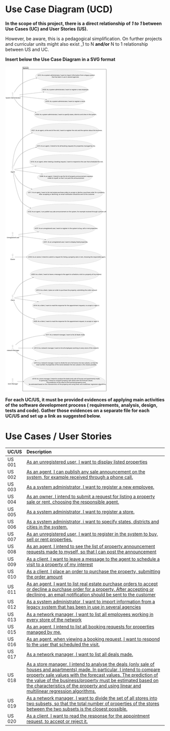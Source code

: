 # Use Case Diagram (UCD)

**In the scope of this project, there is a direct relationship of _1 to 1_ between Use Cases (UC) and User Stories (US).**

However, be aware, this is a pedagogical simplification. On further projects and curricular units might also exist _1 to
N **and/or** N to 1 relationship between US and UC.

**Insert below the Use Case Diagram in a SVG format**

![Use Case Diagram](svg/use-case-diagram.svg)

**For each UC/US, it must be provided evidences of applying main activities of the software development process (
requirements, analysis, design, tests and code). Gather those evidences on a separate file for each UC/US and set up a
link as suggested below.**

# Use Cases / User Stories

| UC/US  | Description                                                                                                                                                                                                                                                                                                                                                                                                      |                   
|:-------|:-----------------------------------------------------------------------------------------------------------------------------------------------------------------------------------------------------------------------------------------------------------------------------------------------------------------------------------------------------------------------------------------------------------------|
| US 001 | [As an unregistered user, I want to display listed properties](../../US01/01.requirements-engineering/Readme.md)                                                                                                                                                                                                                                                                                                 |
| US 002 | [As an agent, I can publish any sale announcement on the system, for example received through a phone call.](../../US02/01.requirements-engineering/Readme.md)                                                                                                                                                                                                                                                   |
| US 003 | [As a system administrator, I want to register a new employee. ](../../US03/01.requirements-engineering/Readme.md)                                                                                                                                                                                                                                                                                               |
| US 004 | [As an owner, I intend to submit a request for listing a property sale or rent, choosing the responsible agent.](../../US04/01.requirements-engineering/Readme.md)                                                                                                                                                                                                                                               |
| US 005 | [As a system administrator, I want to register a store. ](../../US05/01.requirements-engineering/Readme.md)                                                                                                                                                                                                                                                                                                      |
| US 006 | [As a system administrator, i want to specify states, districts and cities in the system.](../../US06/01.requirements-engineering/Readme.md)                                                                                                                                                                                                                                                                     |
| US 007 | [As an unregistered user, I want to register in the system to buy, sell or rent properties.](../../US07/01.requirements-engineering/Readme.md)                                                                                                                                                                                                                                                                   |
| US 008 | [As an agent, I intend to see the list of property announcement requests made to myself, so that I can post the announcement](../../US08/01.requirements-engineering/Readme.md)                                                                                                                                                                                                                                  |
| US 009 | [As a client, I want to leave a message to the agent to schedule a visit to a property of my interest](../../US09/01.requirements-engineering/Readme.md)                                                                                                                                                                                                                                                         |
| US 010 | [As a client, I place an order to purchase the property, submitting the order amount](../../US10/01.requirements-engineering/Readme.md)                                                                                                                                                                                                                                                                          |
| US 011 | [As an agent, I want to list real estate purchase orders to accept or decline a purchase order for a property. After accepting or declining, an email notification should be sent to the customer](../../US11/01.requirements-engineering/Readme.md)                                                                                                                                                             |
| US 012 | [As a system administrator, I want to import information from a legacy system that has been in use in several agencies](../../US12/01.requirements-engineering/Readme.md)                                                                                                                                                                                                                                        |
| US 013 | [As a network manager, I want to list all employees working in every store of the network](../../US13/01.requirements-engineering/Readme.md)                                                                                                                                                                                                                                                                     |
| US 015 | [As an agent, I intend to list all booking requests for properties managed by me. ](../../US015/01.requirements-engineering/Readme.md)                                                                                                                                                                                                                                                                           |
| US 016 | [As an agent, when viewing a booking request, I want to respond to the user that scheduled the visit. ](../../US016/01.requirements-engineering/Readme.md)                                                                                                                                                                                                                                                       |
| US 017 | [As a network manager, I want to list all deals made. ](../../US017/01.requirements-engineering/Readme.md)                                                                                                                                                                                                                                                                                                       |
| US 018 | [As a store manager, I intend to analyse the deals (only sale of houses and apartments) made. In particular, I intend to compare property sale values with the forecast values. The prediction of the value of the business/property must be estimated based on the characteristics of the property and using linear and multilinear regression algorithms. ](../../US018/01.requirements-engineering/Readme.md) |
| US 019 | [As a network manager, I want to divide the set of all stores into two subsets, so that the total number of properties of the stores between the two subsets is the closest possible.](../../US019/01.requirements-engineering/Readme.md)                                                                                                                                                                        |
| US 020 | [As a client, I want to read the response for the appointment request, to accept or reject it.](../../US020/01.requirements-engineering/Readme.md)                                                                                                                                                                                                                                                               |


